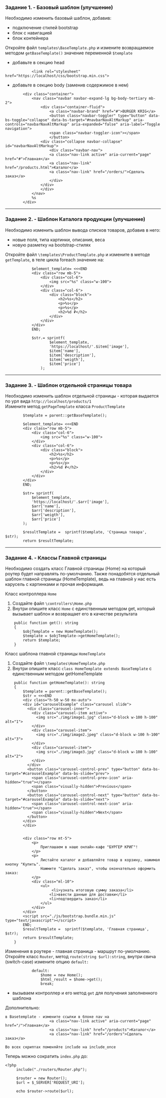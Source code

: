 ### Задание 1. - Базовый шаблон (улучшение)

Необходимо изменить базовый шаблон, добавив:
- подключение стилей bootstrap
- блок с навигацией
- блок контейнера
  
Откройте файл `templates\BaseTemplate.php` и измените возвращаемое методом `getBaseTemplate()` значение переменной `$template`
- добавьте в секцию head
```
            <link rel="stylesheet" href="https://localhost/css/bootstrap.min.css">
```
- добавьте в секцию body (заменив содержимое в нем)
```
        <div class="container">
            <nav class="navbar navbar-expand-lg bg-body-tertiary mb-2">
                <div class="container-fluid">
                    <a class="navbar-brand" href="#">BURGER KRIG</a>
                    <button class="navbar-toggler" type="button" data-bs-toggle="collapse" data-bs-target="#navbarNavAltMarkup" aria-controls="navbarNavAltMarkup" aria-expanded="false" aria-label="Toggle navigation">
                    <span class="navbar-toggler-icon"></span>
                    </button>
                <div class="collapse navbar-collapse" id="navbarNavAltMarkup">
                    <div class="navbar-nav">
                    <a class="nav-link active" aria-current="page" href="#">Главная</a>
                    <a class="nav-link" href="/products.html">Каталог</a>
                    <a class="nav-link" href="/orders/">Сделать заказ</a>
                    </div>
                </div>
                </div>
            </nav>
            %s
        </div>
```
<hr>

### Задание 2. - Шаблон Каталога продукции (улучшение)

Необходимо изменить шаблон вывода списков товаров, добавив в него:
- новые поля, типа картинки, описания, веса
- новую разметку на bootstrap-стилях

Откройте файл `\templates\ProductTemplate.php` и измените в методе `getTemplate`, в теле цикла foreach значение на:
```
            $element_template= <<<END
            <div class="row mb-5">
                <div class="col-6">
                    <img src="%s" class="w-100">
                </div>
                <div class="col-6">
                    <div class="block">
                        <h2>%s</h2>
                        <p>%s</p>
                        <p>%s</p>
                        <h2>%d ₽</h2>
                    </div>
                </div>
            </div>
            END;

            $str.= sprintf(
                    $element_template, 
                    'https://localhost/'.$item['image'],
                    $item['name'],
                    $item['description'],
                    $item['weigth'],
                    $item['price']
                );
```
<hr>

### Задание 3. - Шаблон отдельной страницы товара

Необходимо изменить шаблон отдельной страницы - которая выдается по урл вида `http://localhost/products/1`  
Измените метод `getPageTemplate` класса `ProductTemplate`
```
        $template = parent::getBaseTemplate();

        $element_template= <<<END
        <div class="row mb-5">
            <div class="col-6">
                <img src="%s" class="w-100">
            </div>
            <div class="col-6">
                <div class="block">
                    <h2>%s</h2>
                    <p>%s</p>
                    <p>%s</p>
                    <h2>%d ₽</h2>
                </div>
            </div>
        </div>
        END;

        $str= sprintf(
            $element_template, 
            'https://localhost/'.$arr['image'],
            $arr['name'],
            $arr['description'],
            $arr['weigth'],
            $arr['price']
        );      

        $resultTemplate =  sprintf($template, 'Страница товара', $str);
        return $resultTemplate;
```
<hr>

### Задание 4. - Классы Главной страницы

Необходимо создать класс Главной страницы (Home) на который роутер будет направлять по-умолчанию.
Также понадобятся отдельный шаблон главной страницы (HomeTemplate), ведь на главной у нас есть карусель с картинками и прочая информация.

Класс контроллера `Home`
1. Создайте файл `\controllers\Home.php`
2. Внутри опишите класс `Home` с единственным методом get, который вызывает шаблон и возвращает его в качестве результата
```
    public function get(): string 
    {
        $objTemplate = new HomeTemplate();
        $template = $objTemplate->getHomeTemplate();
        return $template;
    }
```

Класс шаблона главной страницы `HomeTemplate`
1. Создайте файл `\templates\HomeTemplate.php`
2. Внутри опишите класс `class HomeTemplate extends BaseTemplate` с единственным методом getHomeTemplate
```
    public function getHomeTemplate(): string 
    {
        $template = parent::getBaseTemplate();
        $str = <<<END
        <div class="h-50 w-50 mx-auto">
        <div id="carouselExample" class="carousel slide">
          <div class="carousel-inner">
            <div class="carousel-item active">
              <img src="./img/image1.jpg" class="d-block w-100 h-100" alt="1">
            </div>
            <div class="carousel-item">
              <img src="./img/image2.jpeg" class="d-block w-100 h-100" alt="3">
            </div>
            <div class="carousel-item">
              <img src="./img/image3.jpg" class="d-block w-100 h-100" alt="2">
            </div>
          </div>
          <button class="carousel-control-prev" type="button" data-bs-target="#carouselExample" data-bs-slide="prev">
            <span class="carousel-control-prev-icon" aria-hidden="true"></span>
            <span class="visually-hidden">Previous</span>
          </button>
          <button class="carousel-control-next" type="button" data-bs-target="#carouselExample" data-bs-slide="next">
            <span class="carousel-control-next-icon" aria-hidden="true"></span>
            <span class="visually-hidden">Next</span>
          </button>
        </div>
        </div>
    
    
        <div class="row mt-5">
            <p>
                Приглашаем в наше онлайн-кафе "БУРГЕР КРИГ"!
            </p>
            <p>
                Листайте каталог и добавляйте товар в корзину, нажимая кнопку "Купить".
                Нажмите "Сделать заказ", чтобы окончательно оформить заказ:
            </p>
            <div class="ml-10">
                <ul>
                     <li>узнать итоговую сумму заказа</li>
                    <li>ввести данные для доставки</li>
                    <li>подтвердить заказ</li>
                </ul>
            </div>
        </div>   
        <script src="./js/bootstrap.bundle.min.js" type="text/javascript"></script>
        END;
        $resultTemplate =  sprintf($template, 'Главная страница', $str);
        return $resultTemplate;
    }
```

Изменения в роутере - главная страница - маршрут по-умолчанию.
Откройте класс `Router`, метод `route(string $url):string`, внутри свича (switch-case) измените опцию `default:`
```
            default:
                $home = new Home();
                $html_result = $home->get();
                break;
```
- вызываем контроллер и его метод `get` для получения заполненного шаблона

Дополнительно:
```
в Basetemplate - измените ссылки в блоке nav на
                    <a class="nav-link active" aria-current="page" href="/">Главная</a>
                    <a class="nav-link" href="/products">Каталог</a>
                    <a class="nav-link" href="/orders">Сделать заказ</a>

Во всех скриптах поменяйте include на include_once
```
Теперь можно сократить `index.php` до:
```
<?php 
	 include("./routers/Router.php");
	
	 $router = new Router();
	 $url = $_SERVER['REQUEST_URI'];

	 echo $router->route($url);
```

